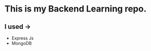 <h1>This is my  Backend Learning  repo.</h1>

<h2>I used -></h2>
<ul>

  <li>Express Js</li>
  <li>MongoDB</li>
</ul>
